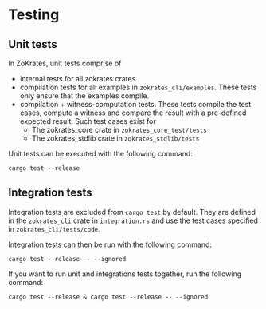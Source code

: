 # Testing

## Unit tests
In ZoKrates, unit tests comprise of
- internal tests for all zokrates crates
- compilation tests for all examples in `zokrates_cli/examples`. These tests only ensure that the examples compile.
- compilation + witness-computation tests. These tests compile the test cases, compute a witness and compare the result with a pre-defined expected result.
Such test cases exist for
    - The zokrates_core crate in `zokrates_core_test/tests`
    - The zokrates_stdlib crate in `zokrates_stdlib/tests`

Unit tests can be executed with the following command:

```
cargo test --release
```

## Integration tests

Integration tests are excluded from `cargo test` by default.
They are defined in the `zokrates_cli` crate in `integration.rs` and use the test cases specified in `zokrates_cli/tests/code`.

Integration tests can then be run with the following command:

```
cargo test --release -- --ignored
```
If you want to run unit and integrations tests together, run the following command:
```
cargo test --release & cargo test --release -- --ignored
```
